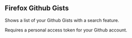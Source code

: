## Firefox Github Gists

Shows a list of your Github Gists with a search feature.

Requires a personal access token for your Github account.

